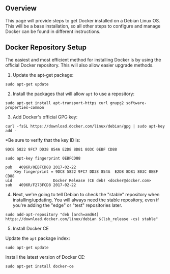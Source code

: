 ## Overview

This page will provide steps to get Docker installed on a Debian Linux OS. This will be a base installation,
so all other steps to configure and manage Docker can be found in different instructions. 

## Docker Repository Setup

The easiest and most efficient method for installing Docker is by using the official Docker repository. This will also
allow easier upgrade methods.

1. Update the apt-get package:

  ```
  sudo apt-get update
  ```

2. Install the packages that will allow ```apt``` to use a repository:

  ```
  sudo apt-get install apt-transport-https curl gnupg2 software-properties-common
  ```
3. Add Docker's official GPG key:

  ```
  curl -fsSL https://download.docker.com/linux/debian/gpg | sudo apt-key add -
  ```
  
  *Be sure to verify that the key ID is:
  ```
  9DC8 5822 9FC7 DD38 854A E2D8 8D81 803C 0EBF CD88
  ```
  ```
  sudo apt-key fingerprint 0EBFCD88

  pub   4096R/0EBFCD88 2017-02-22
      Key fingerprint = 9DC8 5822 9FC7 DD38 854A  E2D8 8D81 803C 0EBF CD88
  uid                  Docker Release (CE deb) <docker@docker.com>
  sub   4096R/F273FCD8 2017-02-22
  ```
  
  4. Next, we're going to tell Debian to check the "stable" repository when installing/updating. You will
  always need the stable repository, even if you're adding the "edge" or "test" repositories later. 
  
  ```
  sudo add-apt-repository "deb [arch=amd64] https://download.docker.com/linux/debian $(lsb_release -cs) stable"
  ```
  
  5. Install Docker CE
  
  Update the ```apt``` package index:
  
  ```
  sudo apt-get update
  ```
  
  Install the latest version of Docker CE:
  
  ```
  sudo apt-get install docker-ce
  ```
